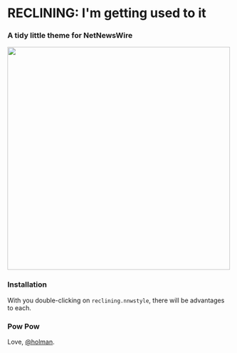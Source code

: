 # RECLINING: I'm getting used to it

### A tidy little theme for NetNewsWire

<img src="http://cl.ly/24QJ/content" width="500" />

### Installation

With you double-clicking on `reclining.nnwstyle`, there will be advantages to each.

### Pow Pow

Love, [@holman](http://twitter.com/holman).
